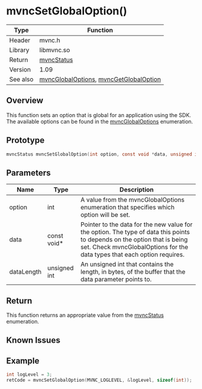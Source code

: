 # mvncSetGlobalOption()

Type|Function
------------ | -------------
Header|mvnc.h
Library| libmvnc.so
Return|[mvncStatus](mvncStatus.md)
Version|1.09
See also|[mvncGlobalOptions](mvncGlobalOptions.md), [mvncGetGlobalOption](mvncGetGlobalOption.md)

## Overview
This function sets an option that is global for an application using the SDK.  The available options can be found in the [mvncGlobalOptions](mvncGlobalOptions.md) enumeration.

## Prototype

```C
mvncStatus mvncSetGlobalOption(int option, const void *data, unsigned int datalength);
```
## Parameters

Name|Type|Description
----|----|-----------
option|int|A value from the mvncGlobalOptions enumeration that specifies which option will be set.
data|const void\*|Pointer to the data for the new value for the option.  The type of data this points to depends on the option that is being set.  Check mvncGlobalOptions for the data types that each option requires.
dataLength|unsigned int| An unsigned int that contains the length, in bytes, of the buffer that the data parameter points to.

## Return
This function returns an appropriate value from the [mvncStatus](mvncStatus.md) enumeration.

## Known Issues

## Example
```C
int logLevel = 3;
retCode = mvncSetGlobalOption(MVNC_LOGLEVEL, &logLevel, sizeof(int));

```
